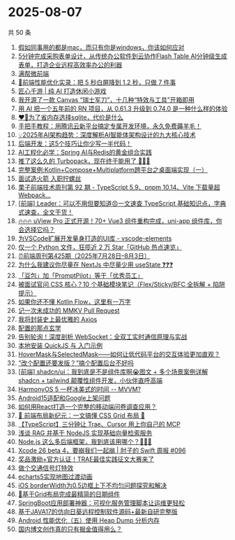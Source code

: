 # 2025-08-07

共 50 条

<!-- BEGIN JUEJIN -->
<!-- 最后更新时间 2025-08-07 07:10:08 +0800 -->
1. [假如同事用的都是mac，而只有你是windows，你该如何应对](https://juejin.cn/post/7534260023296294955)
1. [5分钟完成采购表单设计，从传统办公软件到云协作Flash Table AI分钟级生成表单，打造企业远程高效率办公的利器](https://juejin.cn/post/7534879121093591079)
1. [满帮微前端](https://juejin.cn/post/7534370442350886963)
1. [🚀前端性能优化实录：把 5 秒白屏降到 1.2 秒，只做 7 件事](https://juejin.cn/post/7534568184419057691)
1. [匠心千游 | 纯 AI 打造休闲小游戏](https://juejin.cn/post/7534578384338042914)
1. [我开源了一款 Canvas “瑞士军刀”，十几种“特效与工具”开箱即用](https://juejin.cn/post/7534114816282689574)
1. [用 AI 把一个五年前的 RN 项目，从 0.61.3 升级到 0.74.0 是一种什么样的体验](https://juejin.cn/post/7534367912388427815)
1. [❤️‍🔥为了省内存选择sqlite，代价是什么](https://juejin.cn/post/7534549098647289891)
1. [手把手教程：用腾讯云新平台搞定专属开发环境，永久免费薅羊毛！](https://juejin.cn/post/7533521571568107562)
1. [💡2025年AI架构趋势：深度解析AI智能体架构设计的九大核心技术](https://juejin.cn/post/7534337449906372642)
1. [后端开发：这5个技巧让你少写一半代码！](https://juejin.cn/post/7533870055282655275)
1. [AI工程化必学：Spring AI与Redis的黄金组合实践](https://juejin.cn/post/7535343297478279202)
1. [推了这么久的 Turbopack，现在终于能用了 🤔🤔🤔](https://juejin.cn/post/7534284083800047657)
1. [完整案例:Kotlin+Compose+Multiplatform跨平台之桌面端实现（一）](https://juejin.cn/post/7534386099231572006)
1. [面试造火箭 入职拧螺丝](https://juejin.cn/post/7534367912389115943)
1. [栗子前端技术周刊第 92 期 - TypeScript 5.9、pnpm 10.14、Vite 下载量超 Webpack...](https://juejin.cn/post/7534161319759839284)
1. [[前端] Leader：可以不用但要知道😠一文速查 TypeScript 基础知识点，字典式速查，全文干货！](https://juejin.cn/post/7533955393963360283)
1. [🔥🔥🔥 uView Pro 正式开源！70+ Vue3 组件重构完成，uni-app 组件库，你会选择它吗？](https://juejin.cn/post/7535278874193821730)
1. [为VSCode扩展开发量身打造的UI库 - vscode-elements](https://juejin.cn/post/7533807870188470311)
1. [仅一个 Python 文件，狂揽近 2 万 Star「GitHub 热点速览」](https://juejin.cn/post/7534879121092935719)
1. [⏰前端周刊第425期（2025年7月28日–8月3日）](https://juejin.cn/post/7534008709216026651)
1. [为什么我建议你尽量在 NextJs 中尽量少用 useState ❓❓❓](https://juejin.cn/post/7533807870187372583)
1. [「豆包」加「PromptPilot」等于「优秀员工」](https://juejin.cn/post/7534879121132322857)
1. [被面试官问 CSS 核心？10 个基础模块笔记（Flex/Sticky/BFC 全拆解 + 陷阱提示）](https://juejin.cn/post/7534518832078274598)
1. [如果你还不懂 Kotlin Flow，这里有一万字](https://juejin.cn/post/7534162607893594164)
1. [记一次未成功的 MMKV Pull Request](https://juejin.cn/post/7533538912205914151)
1. [我将封装史上最优雅的 Axios ](https://juejin.cn/post/7535117170248040483)
1. [配置的那点玄学](https://juejin.cn/post/7534727257336905782)
1. [告别轮询！深度剖析 WebSocket：全双工实时通信原理与实战](https://juejin.cn/post/7534632857505333302)
1. [本地安装 QuickJS 与 入门示例](https://juejin.cn/post/7534161319760019508)
1. [HoverMask与SelectedMask——如何让低代码平台的交互体验更加直观？](https://juejin.cn/post/7533870055282196523)
1. [“改个配置还要发版？”搞个配置后台不好吗](https://juejin.cn/post/7534632857504989238)
1. [[前端] shadcn/ui：我到底是不是组件库啊😭图文 + 多个场景案例详解 shadcn + tailwind 颠覆性组件开发，小伙伴直呼高端](https://juejin.cn/post/7534717654966386739)
1. [HarmonyOS 5 一杯冰美式的时间 -- MVVM?](https://juejin.cn/post/7534613534082056202)
1. [Android15适配和Google上架问题](https://juejin.cn/post/7534573523639779338)
1. [如何用React打造一个完整的移动端问卷调查应用？](https://juejin.cn/post/7534549345276477482)
1. [🚀 前端布局新纪元：一文搞懂 CSS Grid 布局 🧩](https://juejin.cn/post/7534234766918729770)
1. [【TypeScript】三分钟让 Trae、Cursor 用上你自己的 MCP](https://juejin.cn/post/7533521571567403050)
1. [浅谈 RAG 并基于 NodeJS 实现基础向量检索服务](https://juejin.cn/post/7534918138505953314)
1. [Node.js 这么多后端框架，我到底该用哪个？🫠🫠🫠](https://juejin.cn/post/7534892673108885558)
1. [Xcode 26 beta 4，要崩我们一起崩 | 肘子的 Swift 周报 #096](https://juejin.cn/post/7534573523639844874)
1. [奖品激励+官方认证！TRAE最佳实践征文大赛来了](https://juejin.cn/post/7534534640461561891)
1. [做个交通信号灯特效](https://juejin.cn/post/7534386099230670886)
1. [echarts5实现地图过渡动画](https://juejin.cn/post/7533853983913164835)
1. [iOS borderWidth为0.5边框上下不均匀问题探究和解决](https://juejin.cn/post/7534671606074114063)
1. [📆基于Grid布局完成最精简的日期组件](https://juejin.cn/post/7534628716905447464)
1. [SpringBoot应用部署神器：可视化服务管理脚本让运维更轻松](https://juejin.cn/post/7534549645356924969)
1. [基于JAVA17的仿向日葵远程控制软件源码+最新自研完整版](https://juejin.cn/post/7534336943506948148)
1. [Android 性能优化（五）使用 Heap Dump 分析内存 ](https://juejin.cn/post/7533529145315409970)
1. [国内博文创作真的只有掘金值得用么？](https://juejin.cn/post/7534114816282951718)
<!-- END JUEJIN -->